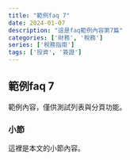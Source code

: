 ```yaml
---
title: "範例faq 7"
date: 2024-01-07
description: "這是faq範例內容第7篇"
categories: ['財務', '稅務']
series: ['稅務指南']
tags: ['投資', '簽證']
---
```


## 範例faq 7

範例內容，僅供測試列表與分頁功能。

### 小節
這裡是本文的小節內容。